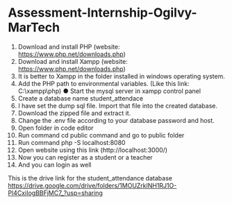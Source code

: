 # Assessment-Internship-Ogilvy-MarTech

1) Download and install PHP (website: https://www.php.net/downloads.php)
2) Download and install Xampp (website: https://www.php.net/downloads.php)
3) It is better to Xampp in the folder installed in windows operating system.
4) Add the PHP path to environmental variables. (Like this link: C:\xampp\php)
● Start the mysql server in xampp control panel
5) Create a database name student_attendace
6) I have set the dump sql file. Import that file into the created database.
7) Download the zipped file and extract it.
8) Change the .env file according to your database password and host.
9) Open folder in code editor
10) Run command cd public command and go to public folder
11) Run command php -S localhost:8080
12) Open website using this link (http://localhost:3000/)
13) Now you can register as a student or a teacher
14) And you can login as well

This is the drive link for the student_attendance database
https://drive.google.com/drive/folders/1MOUZrklNH1RJ1O-Pl4CxiIogBBFjMC7_?usp=sharing
